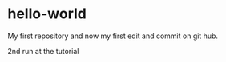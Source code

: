 # hello-world
My first repository
and now my first edit and commit on git hub.

2nd run at the tutorial
